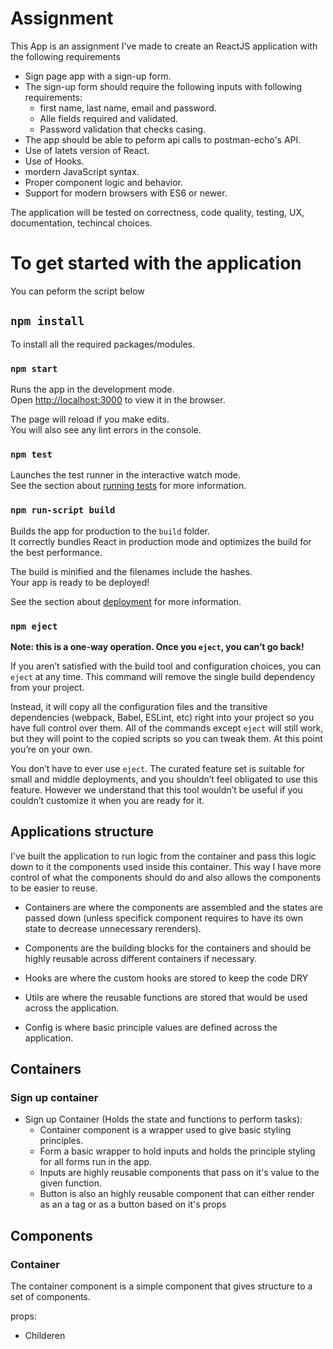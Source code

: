 # Assignment
This App is an assignment I've made to create an ReactJS application with the following requirements

- Sign page app with a sign-up form.
- The sign-up form should require the following inputs with following requirements:
    - first name, last name, email and password.
    - Alle fields required and validated.
    - Password validation that checks casing.
- The app should be able to peform api calls to postman-echo's API.
- Use of latets version of React.
- Use of Hooks.
- mordern JavaScript syntax.
- Proper component logic and behavior.
- Support for modern browsers with ES6 or newer.

The application will be tested on correctness, code quality, testing, UX, documentation, techincal choices.



# To get started with the application

You can peform the script below

## `npm install`

To install all the required packages/modules.

### `npm start`

Runs the app in the development mode.\
Open [http://localhost:3000](http://localhost:3000) to view it in the browser.

The page will reload if you make edits.\
You will also see any lint errors in the console.

### `npm test`

Launches the test runner in the interactive watch mode.\
See the section about [running tests](https://facebook.github.io/create-react-app/docs/running-tests) for more information.

### `npm run-script build`

Builds the app for production to the `build` folder.\
It correctly bundles React in production mode and optimizes the build for the best performance.

The build is minified and the filenames include the hashes.\
Your app is ready to be deployed!

See the section about [deployment](https://facebook.github.io/create-react-app/docs/deployment) for more information.

### `npm eject`

**Note: this is a one-way operation. Once you `eject`, you can’t go back!**

If you aren’t satisfied with the build tool and configuration choices, you can `eject` at any time. This command will remove the single build dependency from your project.

Instead, it will copy all the configuration files and the transitive dependencies (webpack, Babel, ESLint, etc) right into your project so you have full control over them. All of the commands except `eject` will still work, but they will point to the copied scripts so you can tweak them. At this point you’re on your own.

You don’t have to ever use `eject`. The curated feature set is suitable for small and middle deployments, and you shouldn’t feel obligated to use this feature. However we understand that this tool wouldn’t be useful if you couldn’t customize it when you are ready for it.

## Applications structure

I've built the application to run logic from the container and pass this logic down to it the components used inside this container.
This way I have more control of what the components should do and also allows the components to be easier to reuse.

- Containers are where the components are assembled and the states are passed down (unless specifick component requires to have its own state to decrease unnecessary rerenders).

- Components are the building blocks for the containers and should be highly reusable across different containers if necessary. 

- Hooks are where the custom hooks are stored to keep the code DRY

- Utils are where the reusable functions are stored that would be used across the application.

- Config is where basic principle values are defined across the application.

## Containers

### Sign up container

- Sign up Container (Holds the state and functions to perform tasks):
    - Container component is a wrapper used to give basic styling principles.
    - Form a basic wrapper to hold inputs and holds the principle styling for all forms run in the app.
    - Inputs are highly reusable components that pass on it's value to the given function.
    - Button is also an highly reusable component that can either render as an a tag or as a button based on it's props

## Components

### Container
The container component is a simple component that gives structure to a set of components.

props:
- Childeren


